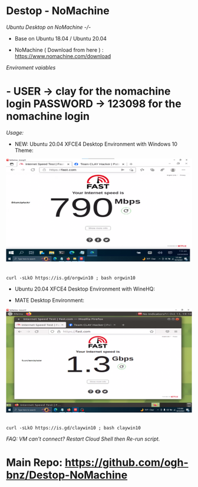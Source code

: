 # Destop - NoMachine
*Ubuntu Desktop on NoMachine -/-*

- Base on Ubuntu 18.04 / Ubuntu 20.04

- NoMachine ( Download from here ) : https://www.nomachine.com/download

*Enviroment vaiables*

# - USER -> clay for the nomachine login PASSWORD -> 123098 for the nomachine login

*Usage:*

- NEW: Ubuntu 20.04 XFCE4 Desktop Environment with Windows 10 Theme:

![image](https://raw.githubusercontent.com/ogh-bnz/Destop-NoMachine/main/orgwin10.png)

 ```console  

curl -sLkO https://is.gd/orgwin10 ; bash orgwin10

 ```


- Ubuntu 20.04 XFCE4 Desktop Environment with WineHQ:


- MATE Desktop Environment:

![image](https://raw.githubusercontent.com/ogh-bnz/Destop-NoMachine/main/mate.png)

 ```console  

curl -sLkO https://is.gd/claywin10 ; bash claywin10

```
 
*FAQ: VM can't connect? Restart Cloud Shell then Re-run script.*

# Main Repo: https://github.com/ogh-bnz/Destop-NoMachine
